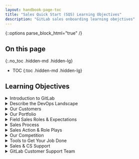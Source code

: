 ```yaml
---
layout: handbook-page-toc
title: "Sales Quick Start (SQS) Learning Objectives"
description: "GitLab sales onboarding learning obejctives"
---
```


{::options parse_block_html="true" /}

## On this page
{:.no_toc .hidden-md .hidden-lg}

- TOC
{:toc .hidden-md .hidden-lg}

## Learning Objectives

<details>
<summary markdown="span">Introduction to GitLab</summary>

- Define DevOps.
- Describe how GitLab fits into the DevOps lifecycle.
- Describe GitLab's 3 value drivers.
- Discover GitLab's culture as a fully-distributed team.
- Discover the GitLab culture of "Everyone can contribute."
</details>

<details>
<summary markdown="span">Describe the DevOps Landscape</summary>

- Define the Software Development Lifecycle.
- Describe how GitLab fits into the Software Development Lifecycle.
- Discover why cloud native app development requires a shift to a DevOps operating structure.
- Differentiate between a traditional DevOps toolchain and GitLab's visions for a Complete DevOps solution.
- Describe how to integrate and automate security in the DevOps Lifecycle.
- Describe GitLab's advantages as an integrated platform for developers and operators.
</details>

<details>
<summary markdown="span">Our Customers</summary>

- Discover how customers are segmented at GitLab.
- Describe the various buyer personas.
- Examine GitLab's success stories.
- Locate helpful GitLab information.
- Locate internal-facing GitLab content that helps advance the sale.
</details>

<details>
<summary markdown="span">Our Portfolio</summary>

- Observe how to deliver the GitLab Pitch Deck and practice making it yours.
- Explain how GitLab helps in each stage of the DevOps Lifecycle.
- Differentiate what's included in each product tier and be ready to ask questions during the live session.
- Identify what sets higher tiers apart from Free and practice advising clients on how they can create a more efficient and secure environment.
- Review GitLab pricing at different tiers.
- Describe what a use case is and identify GitLab's unique use cases.
- Identify the GitLab Security Capabilities, practice using them, and observe a click-through demo of them.
- Identify GitLab's Professional Services offerings and describe what their team can do to enable your clients to realize the full value of their GitLab installation.
- Discover GitLab's Roadmap and review our latest releases.
- Describe GitLab as an overall product, identify our differentiating features, and be able to tell prospects/clients where to find this information when they ask.
</details>

<details>
<summary markdown="span">Field Sales Roles & Expectations</summary>

- Discover the different sales roles at GitLab and identify what constitutes "meeting expectations" when it comes to your particular role.
- Discover how the SA role at GitLab relates with your role and the prospect/customer.
- Discover how the CSM role at GitLab relates with your role and the prospect/customer.
- Discover how the PSE role at GitLab relates with your role and the prospect/customer.
- Recognize where to find your CS resources at GitLab.
</details>

<details>
<summary markdown="span">Sales Process</summary>

- Practice the basics of CoM and MEDDPPICC and visualize how it fits into selling here at GitLab.
- Describe what CoM is and practice how to use discovery questions, value drivers, defensible differentiators, trap-setting questions, and the Mantra to advance the sale.
- Describe what MEDDPPICC is and how it will advance the sale.
- Describe our value drivers and practice how to uncover customer needs and how to articulate value and differentiation.
- Observe where sellers turn off buyers and how this fits into CoM.
- Discover the art of using social networks to find, connect with, and nurture your customers and prospects. Develop a profile that will resonate with your prospects.
- Recognize the role of the SDR in the sales process and experiment with ways to keep your pipeline filled.
</details>

<details>
<summary markdown="span">Sales Action & Role Plays</summary>

- Predict the customer side of the sales equation so you can be better prepared to have a productive, consultative conversation with them.
- Prepare for a sales conversation by using the GitLab value framework.
- Practice the flow of a sales call with your peers.
</details>

<details>
<summary markdown="span">Our Competition</summary>

- Examine the DevOps industry from our CEO's perspective.
- Describe our different features and explain how we stack up against our competitors. Recognize where to find the resources you'll need during the sales cycle.
- Identify the differences between GitLab and GitHub and practice articulating them with your peers/prospects/customers.
- Identify the differences between GitLab and Cloudbees/Jenkins and practice articulating them with your peers/prospects/customers.
- Observe from other sellers at GitLab how they would approach a sales conversation involving a competitor.
</details>

<details>
<summary markdown="span">Tools to Get Your Job Done</summary>

- Practice using GitLab - specifically, practice using Projects, Issues, MRs, Pipelines, Settings, User & Admin Areas.
- Discover all the tools you use on a daily basis and identify the tools your counterparts in related departments will be using as well.
- Practice creating an issue.
- Practice searching for an issue and filter to find the issue you're looking for.
- Modify your LinkedIn profile to encourage social selling.
- Discover how GitLab has set up its instance of SFDC and practice how you'll use it in your role.
- Determine how to gather current references (case studies) and discover how to contribute to the bank of case studies in the future.
</details>

<details>
<summary markdown="span">Sales & CS Support</summary>

- Identify which teams/team members are responsible for which products so you know which teams to contact with questions in the future.
- Observe how our GitLab Support team works with customers and with us internally to keep our product functioning seamlessly.
- Summarize how the Alliances team can help you advance a sale that involves our partners.
- Review the process of submitting contract requests for Legal/Contract assistance.
- Review the following terms and conditions which govern all use of the GitLab.com website, or any other website owned and operated by GitLab which incorporate these terms and conditions (the "Website"), including all content, services and support packages provided on via the Website.
- Review our various marketing events and how to sign up and participate.
</details>

<details>
<summary markdown="span">GitLab Customer Support Team</summary>

- Review the GitLab Support Team Handbook, which is the central repository for why and how we work the way we do.
- Sign up for Zendesk Light Agent.
- Visualize the process a customer might experience if they submit a support ticket to our support team. Review the different issues a customer might experience to understand some of their pain points.
</details>
